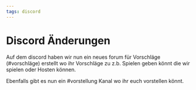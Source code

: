 ```yaml
---
tags: discord
---
```

# Discord Änderungen

Auf dem discord haben wir nun ein neues forum für Vorschläge (#vorschläge) erstellt wo ihr Vorschläge zu z.b. Spielen geben könnt die wir spielen oder Hosten können.

Ebenfalls gibt es nun ein #vorstellung Kanal wo ihr euch vorstellen könnt.
